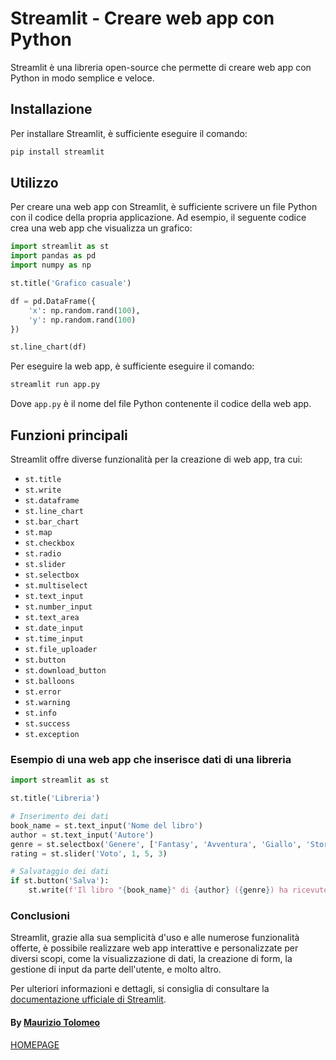 # Streamlit - Creare web app con Python

Streamlit è una libreria open-source che permette di creare web app con Python in modo semplice e veloce.

## Installazione

Per installare Streamlit, è sufficiente eseguire il comando:

```bash
pip install streamlit
```

## Utilizzo

Per creare una web app con Streamlit, è sufficiente scrivere un file Python con il codice della propria applicazione. Ad esempio, il seguente codice crea una web app che visualizza un grafico:

```python
import streamlit as st
import pandas as pd
import numpy as np

st.title('Grafico casuale')

df = pd.DataFrame({
    'x': np.random.rand(100),
    'y': np.random.rand(100)
})

st.line_chart(df)
```

Per eseguire la web app, è sufficiente eseguire il comando:

```bash
streamlit run app.py
```

Dove `app.py` è il nome del file Python contenente il codice della web app.

## Funzioni principali

Streamlit offre diverse funzionalità per la creazione di web app, tra cui:

- `st.title`
- `st.write`
- `st.dataframe`
- `st.line_chart`
- `st.bar_chart`
- `st.map`
- `st.checkbox`
- `st.radio`
- `st.slider`
- `st.selectbox`
- `st.multiselect`
- `st.text_input`
- `st.number_input`
- `st.text_area`
- `st.date_input`
- `st.time_input`
- `st.file_uploader`
- `st.button`
- `st.download_button`
- `st.balloons`
- `st.error`
- `st.warning`
- `st.info`
- `st.success`
- `st.exception`

### Esempio di una web app che inserisce dati di una libreria

```python
import streamlit as st

st.title('Libreria')

# Inserimento dei dati
book_name = st.text_input('Nome del libro')
author = st.text_input('Autore')
genre = st.selectbox('Genere', ['Fantasy', 'Avventura', 'Giallo', 'Storico'])
rating = st.slider('Voto', 1, 5, 3)

# Salvataggio dei dati
if st.button('Salva'):
    st.write(f'Il libro "{book_name}" di {author} ({genre}) ha ricevuto un voto di {rating}')
```

### Conclusioni

Streamlit, grazie alla sua semplicità d'uso e alle numerose funzionalità offerte, è possibile realizzare web app interattive e personalizzate per diversi scopi, come la visualizzazione di dati, la creazione di form, la gestione di input da parte dell'utente, e molto altro.

Per ulteriori informazioni e dettagli, si consiglia di consultare la [documentazione ufficiale di Streamlit](https://docs.streamlit.io/).

#### By [Maurizio Tolomeo](https://github.com/moris88)

[HOMEPAGE](https://moris88.github.io/formazione-python/)

